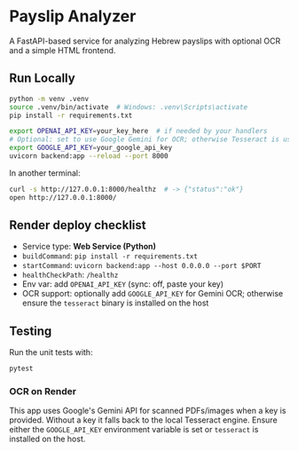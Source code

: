 # Payslip Analyzer

A FastAPI-based service for analyzing Hebrew payslips with optional OCR and a simple HTML frontend.

## Run Locally

```bash
python -m venv .venv
source .venv/bin/activate  # Windows: .venv\Scripts\activate
pip install -r requirements.txt

export OPENAI_API_KEY=your_key_here  # if needed by your handlers
# Optional: set to use Google Gemini for OCR; otherwise Tesseract is used
export GOOGLE_API_KEY=your_google_api_key
uvicorn backend:app --reload --port 8000
```

In another terminal:

```bash
curl -s http://127.0.0.1:8000/healthz  # -> {"status":"ok"}
open http://127.0.0.1:8000/
```

## Render deploy checklist

- Service type: **Web Service (Python)**
- `buildCommand`: `pip install -r requirements.txt`
- `startCommand`: `uvicorn backend:app --host 0.0.0.0 --port $PORT`
- `healthCheckPath`: `/healthz`
- Env var: add `OPENAI_API_KEY` (sync: off, paste your key)
- OCR support: optionally add `GOOGLE_API_KEY` for Gemini OCR; otherwise ensure
  the `tesseract` binary is installed on the host

## Testing

Run the unit tests with:

```bash
pytest
```

### OCR on Render
This app uses Google's Gemini API for scanned PDFs/images when a key is
provided.  Without a key it falls back to the local Tesseract engine.  Ensure
either the `GOOGLE_API_KEY` environment variable is set or `tesseract` is
installed on the host.
